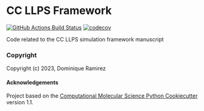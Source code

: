CC LLPS Framework
==============================
[//]: # (Badges)
[![GitHub Actions Build Status](https://github.com/REPLACE_WITH_OWNER_ACCOUNT/cc_llps_framework/workflows/CI/badge.svg)](https://github.com/REPLACE_WITH_OWNER_ACCOUNT/cc_llps_framework/actions?query=workflow%3ACI)
[![codecov](https://codecov.io/gh/REPLACE_WITH_OWNER_ACCOUNT/cc_llps_framework/branch/main/graph/badge.svg)](https://codecov.io/gh/REPLACE_WITH_OWNER_ACCOUNT/cc_llps_framework/branch/main)


Code related to the CC LLPS simulation framework manuscript

### Copyright

Copyright (c) 2023, Dominique Ramirez


#### Acknowledgements
 
Project based on the 
[Computational Molecular Science Python Cookiecutter](https://github.com/molssi/cookiecutter-cms) version 1.1.
